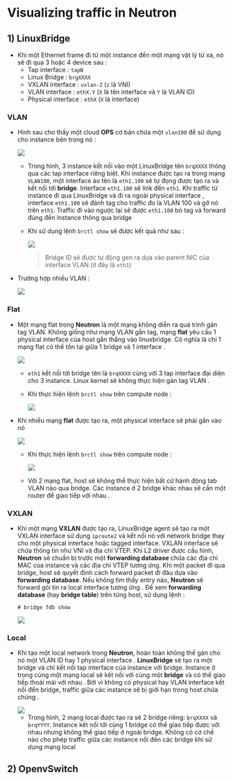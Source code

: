# Visualizing traffic in Neutron
## **1) LinuxBridge**
- Khi một Ethernet frame đi từ một instance đến một mạng vật lý từ xa, nó sẽ đi qua 3 hoặc 4 device sau :
    - Tap interface : `tapN`
    - Linux Bridge : `brgXXXX`
    - VXLAN interface : `vxlan-Z` (`z` là VNI)
    - VLAN interface : `ethX.Y` (`X` là tên interface và `Y` là VLAN ID)
    - Physical interface : `ethX` (`X` là interface)
### **VLAN**
- Hình sau cho thấy một cloud **OPS** cơ bản chứa một `vlan100` để sử dụng cho instance bên trong nó :

    <img src=https://i.imgur.com/3VqZTwt.png>

    - Trong hình, 3 instance kết nối vào một LinuxBridge tên `brqXXXX` thông qua các tap interface riêng biệt. Khi instance được tạo ra trong mạng `VLAN100`, một interface ảo tên là `eth1.100` sẽ tự đọng được tạo ra và kết nối tới **bridge**. Interface `eth1.100` sẽ link đến `eth1`. Khi traffic từ instance đi qua LinuxBridge và đi ra ngoài physical interface , interface `eth1.100` sẽ đánh tag cho traffic đo là VLAN 100 và gỡ nó trên `eth1`. Traffic đi vào ngược lại sẽ được `eth1.100` bỏ tag và forward đúng đến instance thông qua bridge
    - Khi sử dụng lệnh `brctl show` sẽ được kết quả như sau :

        <img src=https://i.imgur.com/0SMch6q.png>
        
        >Bridge ID sẽ được tự động gen ra dựa vào parent NIC của interface VLAN (ở đây là `eth1`)
- Trường hợp nhiều VLAN :

    <img src=https://i.imgur.com/HZMpUam.png>

### **Flat**
- Một mạng flat trong **Neutron** là một mạng không diễn ra quá trình gán tag VLAN. Không giống như mạng VLAN gắn tag, mạng **flat** yêu cầu 1 physical interface của host gắn thẳng vào linuxbridge. Có nghĩa là chỉ 1 mạng flat có thể tồn tại giữa 1 bridge và 1 interface .

    <img src=https://i.imgur.com/nmMimMy.png>

    - `eth1` kết nối tới bridge tên là `brqXXXX` cùng với 3 tap interface đại diện cho 3 instance. Linux kernel sẽ không thực hiện gán tag VLAN .

    - Khi thực hiện lệnh `brctl show` trên compute node :
    
        <img src=https://i.imgur.com/Glk2WLL.png>

- Khi nhiều mạng **flat** được tạo ra, một physical interface sẽ phải gắn vào nó

    <img src=https://i.imgur.com/kZRufwW.png>

    - Khi thực hiện lệnh `brctl show` trên compute node :

        <img src=https://i.imgur.com/SGCJCGV.png>

    - Với 2 mạng flat, host sẽ không thể thực hiện bất cứ hành động tab VLAN nào qua bridge. Các instance ở 2 bridge khác nhau sẽ cần một router để giao tiếp với nhau .
### **VXLAN**
- Khi một mạng **VXLAN** được tạo ra, LinuxBridge agent sẽ tạo ra một VXLAN interface sử dụng `iproute2` và kết nối nó với network bridge thay cho một physical interface hoặc tagged interface. VXLAN interface sẽ chứa thông tin như VNI và địa chỉ VTEP. Khi L2 driver được cấu hình, **Neutron** sẽ chuẩn bị trước một **forwarding database** chứa các địa chỉ MAC của instance và các địa chỉ VTEP tương ứng. Khi một packet đi qua bridge, host sẽ quyết định cách forward packet đi đâu dựa vào **forwarding database**. Nếu không tìm thấy entry nào, **Neutron** sẽ forward gói tin ra local interface tương ứng . Để xem **forwarding database** (hay **bridge table**) trên từng host, sử dụng lệnh :
    ```
    # bridge fdb show
    ```
    <img src=https://i.imgur.com/KzIbC6E.png>
### **Local**
- Khi tạo một local network trong **Neutron**, hoàn toàn không thể gán cho nó một VLAN ID hay 1 physical interface . **LinuxBridge** sẽ tạo ra một bridge và chỉ kết nối tap interface của instance với bridge. Instance ở trong cùng một mạng local sẽ kết nối với cùng một **bridge** và có thể giao tiếp thoải mái với nhau . Bởi vì không có physical hay VLAN interface kết nối đến bridge, traffic giữa các instance sẽ bị giới hạn trong host chứa chúng .

    <img src=https://i.imgur.com/gK2iqgp.png>

    - Trong hình, 2 mạng local được tạo ra sẽ 2 bridge riêng: `brqXXXX` và `brqYYYY`. Instance kết nối tới cùng 1 bridge có thể giao tiếp được với nhau nhưng không thể giao tiếp ở ngoài bridge. Không có cơ chế nào cho phép traffic giữa các instance nối đến các bridge khi sử dụng mạng local
## **2) OpenvSwitch**